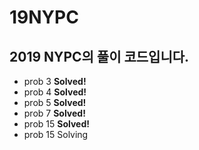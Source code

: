 # 19NYPC
2019 NYPC의 풀이 코드입니다.
---
 - prob 3 **Solved!**
 - prob 4 **Solved!**
 - prob 5 **Solved!**
 - prob 7 **Solved!**
 - prob 15 **Solved!**
 - prob 15 Solving
